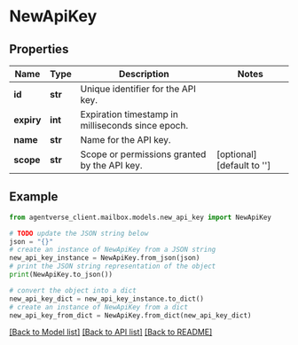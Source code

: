 # NewApiKey


## Properties

Name | Type | Description | Notes
------------ | ------------- | ------------- | -------------
**id** | **str** | Unique identifier for the API key. | 
**expiry** | **int** | Expiration timestamp in milliseconds since epoch. | 
**name** | **str** | Name for the API key. | 
**scope** | **str** | Scope or permissions granted by the API key. | [optional] [default to '']

## Example

```python
from agentverse_client.mailbox.models.new_api_key import NewApiKey

# TODO update the JSON string below
json = "{}"
# create an instance of NewApiKey from a JSON string
new_api_key_instance = NewApiKey.from_json(json)
# print the JSON string representation of the object
print(NewApiKey.to_json())

# convert the object into a dict
new_api_key_dict = new_api_key_instance.to_dict()
# create an instance of NewApiKey from a dict
new_api_key_from_dict = NewApiKey.from_dict(new_api_key_dict)
```
[[Back to Model list]](../README.md#documentation-for-models) [[Back to API list]](../README.md#documentation-for-api-endpoints) [[Back to README]](../README.md)


